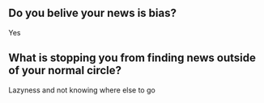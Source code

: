 ## Do you belive your news is bias?

Yes

## What is stopping you from finding news outside of your normal circle?

Lazyness and not knowing where else to go
